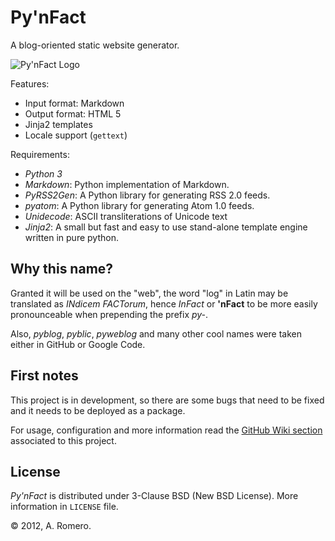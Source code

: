 Py'nFact
========

A blog-oriented static website generator.

![Py'nFact Logo][pynfact_logo]

Features:

  * Input format: Markdown
  * Output format: HTML 5
  * Jinja2 templates
  * Locale support (`gettext`)

Requirements:

  * _Python 3_
  * _Markdown_: Python implementation of Markdown.
  * _PyRSS2Gen_: A Python library for generating RSS 2.0 feeds.
  * _pyatom_: A Python library for generating Atom 1.0 feeds.
  * _Unidecode_: ASCII transliterations of Unicode text
  * _Jinja2_: A small but fast and easy to use stand-alone template
              engine written in pure python.


Why this name?
--------------

Granted it will be used on the "web", the word "log" in Latin may be
translated as *INdicem FACTorum*, hence *InFact* or **'nFact** to be
more easily pronounceable when prepending the prefix *py-*.

Also, *pyblog*, *pyblic*, *pyweblog* and many other cool names were
taken either in GitHub or Google Code.


First notes
-----------

This project is in development, so there are some bugs that need to be
fixed and it needs to be deployed as a package.

For usage, configuration and more information read the [GitHub Wiki
section](https://github.com/alberteromero/pynfact/wiki) associated to
this project.


License
-------

*Py'nFact* is distributed under 3-Clause BSD (New BSD License).
More information in `LICENSE` file.

&copy;&nbsp;2012, A.&nbsp;Romero.


[pynfact_logo]: https://lh3.googleusercontent.com/-FUcG8rmOvIw/UIVzI-fi7LI/AAAAAAAAADQ/WVGkil5tJa4/s800/pynfact.png

